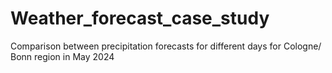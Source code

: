 # Weather_forecast_case_study
 Comparison between precipitation forecasts for different days for Cologne/ Bonn region in May 2024
 
